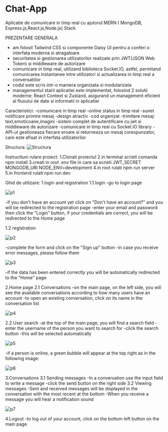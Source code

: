# Chat-App

Aplicatie de comunicare in timp real cu ajutorul MERN ( MongoDB, Express.js,React.js,Node.js) Stack

PREZENTARE GENERALA
- am folosit Tailwind CSS si componente Daisy UI pentru a conferi o interfata moderna si atragatoare
- securitatea si gestionarea utilizatorilor realizate prin JWT(JSON Web Token) si middleware de autorizare 
- comunicare in timp real, utilizand biblioteca Socket.lO, astfel, permitand comunicarea instantanee intre utilizatori si actualizarea in timp real a conversatiilor
- codul este scris intr-o maniera organizata si modularizata
- managementul starii aplicatiei este implementat, folosind 2 solutii moderne: React Context si Zustand,  asigurand un management eficient al fluxului de date si
informatii in aplicatiei

Caracteristici:
-comunicare in timp real
-online status in timp real
-sunet notificare primire mesaj
-design atractiv
-cod organizat
-trimitere mesaj: text,emoticoane,imagini
-sistem complet de autentificare cu jwt si middleware de autorizare
-comunicare in timp real cu Socket.IO library
-API-ul gestioneaza fiecare eroare si returneaza un mesaj corespunzator, care
 este afisat in interfata utilizatorilor
 
 Structura:
![Structura](https://github.com/user-attachments/assets/dcbef46a-6b32-407b-8648-751948270298)

 Instructiuni rulare proiect:
 1.Clonati proiectul
 2.in terminal scrieti comanda npm install
 3.creati in root .env file in care sa scrieti 
 JWT_SECRET
 MONGODB_URI
 NODE_ENV=development
 4.in root rulati npm run server
 5.in frontend rulati npm run dev
 
 

 Ghid de utilizare:
1.login and registration
1.1.login
-go to login page

![p1](https://github.com/user-attachments/assets/355d438a-f59c-485c-aae3-a89d869e5629)

-if you don't have an account yet click on "Don't have an account?" and you will be redirected to the registration page
-enter your email and password then click the "Login" button, if your credentials are correct, you will be redirected to the Home page

1.2 registration

![p2](https://github.com/user-attachments/assets/c8463a87-8c7c-40e8-8025-d4801b47d289)

-complete the form and click on the "Sign up" button
-in case you receive error messages, please follow them

![p3](https://github.com/user-attachments/assets/38faf144-d209-45e2-bd9d-e8013b77a3b1)

-if the data has been entered correctly you will be automatically redirected to the "Home" page

2.Home page
2.1 Conversations
-on the main page, on the left side, you will see the available conversations according to how many users have an account
-to open an existing conversation, click on its name in the conversation list

![p4](https://github.com/user-attachments/assets/3a62983e-aee8-44b8-9af4-cee70b8133e8)

2.2 User search
-at the top of the main page, you will find a search field
-enter the username of the person you want to search for
-click the search button
-this will be selected automatically

![p5](https://github.com/user-attachments/assets/659c5a65-b569-4fea-8670-f00f6aae24ee)

-if a person is online, a green bubble will appear at the top right as in the following image:

![p6](https://github.com/user-attachments/assets/98321510-4a75-47a5-999b-98a0c7078dea)

3.Conversations
3.1 Sending messages
-In a conversation use the input field to write a message
-click the send button on the right side
3.2 Viewing messages
-Sent and received messages will be displayed in the conversation with the most recent at the bottom
-When you receive a message you will hear a notification sound

![p7](https://github.com/user-attachments/assets/870ce741-fa9e-4e7a-9f36-b846c661e5af)

4.Logout
-to log out of your account, click on the bottom left button on the main page
 


